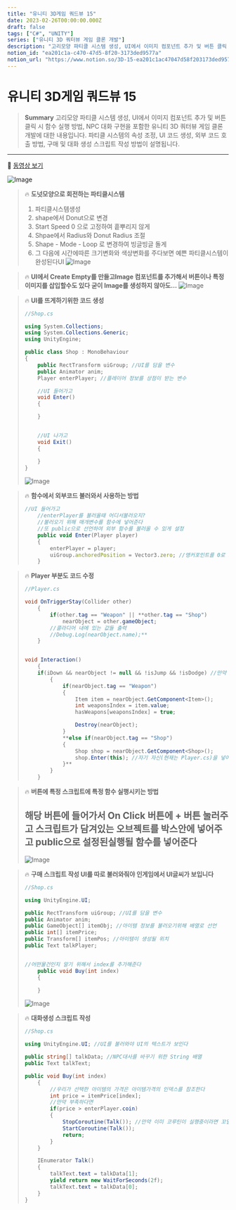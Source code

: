 ```yaml
---
title: "유니티 3D게임 쿼드뷰 15"
date: 2023-02-26T00:00:00.000Z
draft: false
tags: ["C#", "UNITY"]
series: ["유니티 3D 쿼터뷰 게임 클론 개발"]
description: "고리모양 파티클 시스템 생성, UI에서 이미지 컴포넌트 추가 및 버튼 클릭 시 함수 실행 방법, NPC 대화 구현을 포함한 유니티 3D 쿼터뷰 게임 클론 개발에 대한 내용입니다. 파티클 시스템의 속성 조정, UI 코드 생성, 외부 코드 호출 방법, 구매 및 대화 생성 스크립트 작성 방법이 설명됩니다."
notion_id: "ea201c1a-c470-47d5-8f20-3173ded9577a"
notion_url: "https://www.notion.so/3D-15-ea201c1ac47047d58f203173ded9577a"
---
```


# 유니티 3D게임 쿼드뷰 15

> **Summary**
> 고리모양 파티클 시스템 생성, UI에서 이미지 컴포넌트 추가 및 버튼 클릭 시 함수 실행 방법, NPC 대화 구현을 포함한 유니티 3D 쿼터뷰 게임 클론 개발에 대한 내용입니다. 파티클 시스템의 속성 조정, UI 코드 생성, 외부 코드 호출 방법, 구매 및 대화 생성 스크립트 작성 방법이 설명됩니다.

---

🎥 [동영상 보기](https://www.youtube.com/watch?v=r27DFyivQCY&list=PLO-mt5Iu5TeYkrBzWKuTCl6IUm_bA6BKy&index=15)

![Image](image_ae101c7e95a7.png)

> 🔥 **도넛모양으로 회전하는 파티클시스템**
> 1. 파티클시스템생성
> 1. shape에서 Donut으로 변경
> 1. Start Speed 0 으로 고정하여 흩뿌리지 않게
> 1. Shpae에서 Radius와 Donut Radius 조절
> 1. Shape - Mode - Loop 로 변경하여 빙글빙글 돌게
> 1. 그 다음에 시간에따른 크기변화와 색상변화를 주다보면 예쁜 파티클시스템이 완성된다UI
> ![Image](image_e970c3ef836d.png)
>
>

> 🔥 **UI에서 Create Empty를 만들고Image 컴포넌트를 추가해서 버튼이나 특정이미지를 삽입할수도 있다 굳이 Image를 생성하지 않아도…**
> ![Image](image_81554988556e.png)
>
>

> 🔥 **UI를 뜨게하기위한 코드 생성**
> ```c#
> //Shop.cs
>
> using System.Collections;
> using System.Collections.Generic;
> using UnityEngine;
>
> public class Shop : MonoBehaviour
> {
>     public RectTransform uiGroup; //UI를 담을 변수
>     public Animator anim;
>     Player enterPlayer; //플레이어 정보를 상점이 받는 변수
>
>     //UI 들어가고
>     void Enter()
>     {
>
>     }
>
>
>     //UI 나가고
>     void Exit()
>     {
>
>     }
> }
> ```
>
> ![Image](image_2bf99de038a3.png)
>
>

> 🔥 **함수에서 외부코드 불러와서 사용하는 방법**
> ```javascript
> //UI 들어가고
>     //enterPlayer를 불러올때 어디서불러오지?
>     //불러오기 위해 매개변수를 함수에 넣어준다
>     //또 public으로 선언하여 외부 함수를 불러올 수 있게 설정
>     public void Enter(Player player)
>     {
>         enterPlayer = player;
>         uiGroup.anchoredPosition = Vector3.zero; //앵커포인트를 0로 고정하여 화면 중앙에
>     }
> ```
>
>

> 🔥 **Player 부분도 코드 수정**
> ```c#
> //Player.cs
>
> void OnTriggerStay(Collider other) 
>     {
>         if(other.tag == "Weapon" || **other.tag == "Shop")
>             nearObject = other.gameObject;
>         //콜라디어 내에 있는 값들 출력
>         //Debug.Log(nearObject.name);**
>     }
>
>
> void Interaction()
>     {
>     if(iDown && nearObject != null && !isJump && !isDodge) //만약 아이템이 눌린상태라면 (e가눌린상태라면)
>         {
>             if(nearObject.tag == "Weapon")
>             {
>                 Item item = nearObject.GetComponent<Item>();
>                 int weaponsIndex = item.value;
>                 hasWeapons[weaponsIndex] = true;
>
>                 Destroy(nearObject);
>             }
>             **else if(nearObject.tag == "Shop")
>             {
>                 Shop shop = nearObject.GetComponent<Shop>();
>                 shop.Enter(this); //자기 자신(현재는 Player.cs)을 넣어준다
>             }**
>         }
>     }
> ```
>
>

> 🔥 **버튼에 특정 스크립트에 특정 함수 실행시키는 방법**
> ## 해당 버튼에 들어가서 On Click 버튼에 + 버튼 눌러주고 스크립트가 담겨있는 오브젝트를 박스안에 넣어주고 public으로 설정된실행될 함수를 넣어준다
>
> ![Image](image_cf6e97c0a5e4.png)
>
>

> 🔥 **구매 스크립트 작성 UI를 따로 불러와줘야 인게임에서 UI글씨가 보입니다**
> ```c#
> //Shop.cs
>
> using UnityEngine.UI;
>
> public RectTransform uiGroup; //UI를 담을 변수
> public Animator anim;
> public GameObject[] itemObj; //아이템 정보를 불러오기위해 배열로 선언
> public int[] itemPrice;
> public Transform[] itemPos; //아이템이 생성될 위치
> public Text talkPlayer;
>
>
> //어떤물건인지 알기 위해서 index를 추가해준다
>     public void Buy(int index)
>     {
>
>     }
> ```
>
> ![Image](image_b1370d8726e2.png)
>
>

> 🔥 **대화생성 스크립트 작성**
> ```c#
> //Shop.cs
>
> using UnityEngine.UI; //UI를 불러와야 UI의 텍스트가 보인다
>
> public string[] talkData; //NPC대사를 바꾸기 위한 String 배열
> public Text talkText;
>
> public void Buy(int index)
>     {
>         //우리가 선택한 아이템의 가격은 아이템가격의 인덱스를 참조한다
>         int price = itemPrice[index];
>         //만약 부족하다면
>         if(price > enterPlayer.coin)
>         {
>             StopCoroutine(Talk()); //만약 이미 코루틴이 실행중이라면 꼬일수있기때문에 코드를 종료시켜준다
>             StartCoroutine(Talk());
>             return;
>         }
>     }
>
>     IEnumerator Talk()
>     {
>         talkText.text = talkData[1];
>         yield return new WaitForSeconds(2f);
>         talkText.text = talkData[0];
>     }
> }
> ```
>
>

